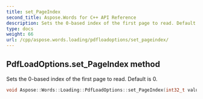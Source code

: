 ```yaml
---
title: set_PageIndex
second_title: Aspose.Words for C++ API Reference
description: Sets the 0-based index of the first page to read. Default is 0. 
type: docs
weight: 66
url: /cpp/aspose.words.loading/pdfloadoptions/set_pageindex/
---
```

## PdfLoadOptions.set_PageIndex method


Sets the 0-based index of the first page to read. Default is 0.

```cpp
void Aspose::Words::Loading::PdfLoadOptions::set_PageIndex(int32_t value)
```

